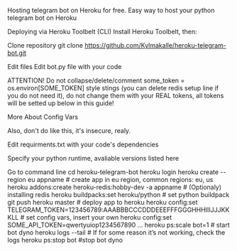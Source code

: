 Hosting telegram bot on Heroku for free.
Easy way to host your python telegram bot on Heroku

Deploying via Heroku Toolbelt (CLI)
Install Heroku Toolbelt, then:

Clone repository
git clone https://github.com/Kylmakalle/heroku-telegram-bot.git

Edit files
Edit bot.py file with your code

ATTENTION! Do not collapse/delete/comment some_token = os.environ[SOME_TOKEN] style stings (you can delete redis setup line if you do not need it), do not change them with your REAL tokens, all tokens will be setted up below in this guide!

More About Config Vars

Also, don't do like this, it's insecure, realy.

Edit requirments.txt with your code's dependencies

Specify your python runtime, avaliable versions listed here

Go to command line
cd heroku-telegram-bot
heroku login
heroku create --region eu appname # create app in eu region, common regions: eu, us
heroku addons:create heroku-redis:hobby-dev -a appname # (Optionaly) installing redis
heroku buildpacks:set heroku/python # set python buildpack
git push heroku master # deploy app to heroku
heroku config:set TELEGRAM_TOKEN=123456789:AAABBBCCCDDDEEEFFFGGGHHHIIIJJJKKKLL # set config vars, insert your own
heroku config:set SOME_API_TOKEN=qwertyuiop1234567890
                ...
heroku ps:scale bot=1 # start bot dyno
heroku logs --tail # If for some reason it’s not working, check the logs
heroku ps:stop bot #stop bot dyno
